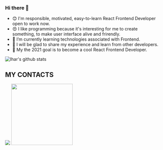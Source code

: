 ### Hi there 👋

* 😊 I'm responsible, motivated, easy-to-learn React Frontend Developer open to work now.
* 😍 I like programming because it's interesting for me to create something, to make user interface alive and frirendly.
* 🌱 I’m currently learning technologies associated with Frontend.
* 👯 I will be glad to share my experience and learn from other developers.
* 🥅 My the 2021 goal is to become a cool React Frontend Developer.

![Ihar's github stats](https://github-readme-stats.vercel.app/api?username=melber17&show_icons=true&include_all_commits=true&theme=dark)

## MY CONTACTS

[<img src="./svg/Linkedin.svg">](https://www.linkedin.com/in/evgeniy-masyuk-0509121bb/)
[<img width="200" src="./svg/telegram.svg">](https://t.me/Melber17)
